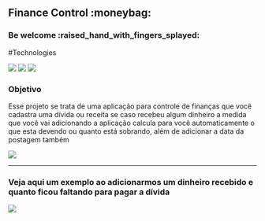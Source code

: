 <h2> Finance Control :moneybag:</h2>

<h3>Be welcome :raised_hand_with_fingers_splayed:</h3>

#Technologies
<p>
  <img src="https://img.shields.io/badge/React-61DAFB.svg?style=for-the-badge&logo=React&logoColor=black" />
  <img src="https://img.shields.io/badge/TypeScript-3178C6.svg?style=for-the-badge&logo=TypeScript&logoColor=white" />
  <img src="https://img.shields.io/badge/styledcomponents-DB7093.svg?style=for-the-badge&logo=styled-components&logoColor=white" />
</p>

<h3>Objetivo</h3>

<P>Esse projeto se trata de uma aplicação para controle de finanças que você cadastra uma dívida ou receita se caso recebeu algum dinheiro
a medida que você vai adicionando a aplicação calcula para você automaticamente o que esta devendo ou quanto está sobrando, além de adicionar a data da postagem também
</p>

<div>
  <img src="https://user-images.githubusercontent.com/97187822/191386364-79e4ddfb-1cfe-48f0-b3c6-b58b43b280cc.gif" />
  </div>
  
<hr/>
  
<h3>Veja aqui um exemplo ao adicionarmos um dinheiro recebido e quanto ficou faltando para pagar a dívida</h3>

<div>
  <img src="https://user-images.githubusercontent.com/97187822/191386912-97fed610-4706-4a82-98d0-ead6e25bf7cc.gif" />
</div>
